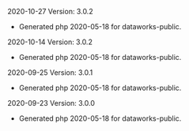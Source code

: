 2020-10-27 Version: 3.0.2
- Generated php 2020-05-18 for dataworks-public.

2020-10-14 Version: 3.0.2
- Generated php 2020-05-18 for dataworks-public.

2020-09-25 Version: 3.0.1
- Generated php 2020-05-18 for dataworks-public.

2020-09-23 Version: 3.0.0
- Generated php 2020-05-18 for dataworks-public.

